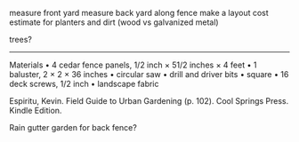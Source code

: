

measure front yard
measure back yard along fence
make a layout 
cost estimate for planters and dirt (wood vs galvanized metal)

trees? 

----


Materials • 4 cedar fence panels, 1/2 inch × 51/2 inches × 4 feet • 1 baluster, 2 × 2 × 36 inches • circular saw • drill and driver bits • square • 16 deck screws, 1/2 inch • landscape fabric

Espiritu, Kevin. Field Guide to Urban Gardening (p. 102). Cool Springs Press. Kindle Edition. 

Rain gutter garden for back fence? 